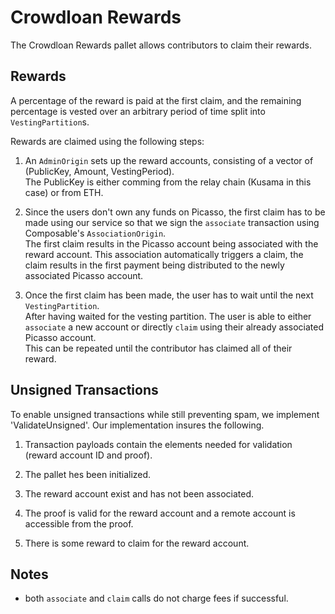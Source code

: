 # Crowdloan Rewards

The Crowdloan Rewards pallet allows contributors to claim their rewards.

## Rewards

A percentage of the reward is paid at the first claim, and the remaining 
percentage is vested over an arbitrary period of time split into
`VestingPartition`s.

Rewards are claimed using the following steps:

1. An `AdminOrigin` sets up the reward accounts, consisting of a vector of 
   (PublicKey, Amount, VestingPeriod).  
   The PublicKey is either comming from the relay chain (Kusama in this case) or
   from ETH.

2. Since the users don't own any funds on Picasso, the first claim has to be 
   made using our service so that we sign the `associate` transaction using 
   Composable's `AssociationOrigin`.  
   The first claim results in the Picasso account being associated with the 
   reward account. This association automatically triggers a claim, the claim 
   results in the first payment being distributed to the newly associated 
   Picasso account.

3. Once the first claim has been made, the user has to wait until the next 
   `VestingPartition`.  
   After having waited for the vesting partition. The user is able to either 
   `associate` a new account or directly `claim` using their already associated 
   Picasso account.  
   This can be repeated until the contributor has claimed all of their reward.

## Unsigned Transactions

To enable unsigned transactions while still preventing spam, we implement 
'ValidateUnsigned'. Our implementation insures the following.

1. Transaction payloads contain the elements needed for validation (reward 
   account ID and proof).

2. The pallet hes been initialized.

3. The reward account exist and has not been associated.

4. The proof is valid for the reward account and a remote account is accessible 
   from the proof.

5. There is some reward to claim for the reward account.

## Notes

* both `associate` and `claim` calls do not charge fees if successful.
